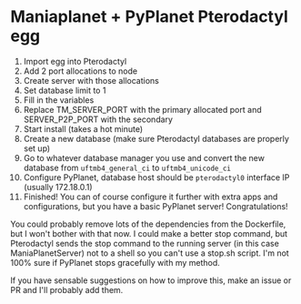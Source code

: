 # Maniaplanet + PyPlanet Pterodactyl egg

1. Import egg into Pterodactyl
2. Add 2 port allocations to node
3. Create server with those allocations
4. Set database limit to 1
5. Fill in the variables
6. Replace TM_SERVER_PORT with the primary allocated port and SERVER_P2P_PORT with the secondary
7. Start install (takes a hot minute)
8. Create a new database (make sure Pterodactyl databases are properly set up)
9. Go to whatever database manager you use and convert the new database from `uftmb4_general_ci` to `uftmb4_unicode_ci`
10. Configure PyPlanet, database host should be `pterodactyl0` interface IP (usually 172.18.0.1)
11. Finished! You can of course configure it further with extra apps and configurations, but you have a basic PyPlanet server! Congratulations!

You could probably remove lots of the dependencies from the Dockerfile, but I won't bother with that now.
I could make a better stop command, but Pterodactyl sends the stop command to the running server (in this case ManiaPlanetServer) not to a shell so you can't use a stop.sh script. I'm not 100% sure if PyPlanet stops gracefully with my method. 

If you have sensable suggestions on how to improve this, make an issue or PR and I'll probably add them.

